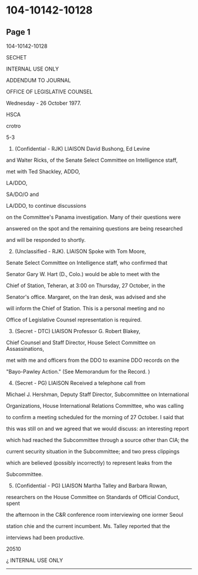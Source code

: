 # 104-10142-10128

## Page 1

104-10142-10128

SECHET

INTERNAL USE ONLY

ADDENDUM TO JOURNAL

OFFICE OF LEGISLATIVE COUNSEL

Wednesday - 26 October 1977.

HSCA

crotro

5-3

1. (Confidential - RJK) LIAISON David Bushong, Ed Levine

and Walter Ricks, of the Senate Select Committee on Intelligence staff,

met with Ted Shackley, ADDO,

LA/DDO,

SA/DO/O and

LA/DDO, to continue discussions

on the Committee's Panama investigation. Many of their questions were

answered on the spot and the remaining questions are being researched

and will be responded to shortly.

2. (Unclassified - RJK). LIAISON Spoke with Tom Moore,

Senate Select Committee on Intelligence staff, who confirmed that

Senator Gary W. Hart (D., Colo.) would be able to meet with the

Chief of Station, Teheran, at 3:00 on Thursday, 27 October, in the

Senator's office. Margaret, on the Iran desk, was advised and she

will inform the Chief of Station. This is a personal meeting and no

Office of Legislative Counsel representation is required.

3. (Secret - DTC) LIAISON Professor G. Robert Blakey,

Chief Counsel and Staff Director, House Select Committee on Assassinations,

met with me and officers from the DDO to examine DDO records on the

"Bayo-Pawley Action." (See Memorandum for the Record. )

4. (Secret - PG) LIAISON Received a telephone call from

Michael J. Hershman, Deputy Staff Director, Subcommittee on International

Organizations, House International Relations Committee, who was calling

to confirm a meeting scheduled for the morning of 27 October. I said that

this was still on and we agreed that we would discuss: an interesting report

which had reached the Subcommittee through a source other than CIA; the

current security situation in the Subcommittee; and two press clippings

which are believed (possibly incorrectly) to represent leaks from the

Subcommittee.

5. (Confidential - PG) LIAISON Martha Talley and Barbara Rowan,

researchers on the House Committee on Standards of Official Conduct, spent

the afternoon in the C&R conference room interviewing one iormer Seoul

station chie and the current incumbent. Ms. Talley reported that the

interviews had been productive.

20510

¿ INTERNAL USE ONLY

---

